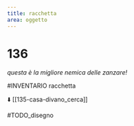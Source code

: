 ```yaml
---
title: racchetta
area: oggetto
---
```

# 136
_questa è la migliore nemica delle zanzare!_

#INVENTARIO racchetta

⬇️ [[135-casa-divano_cerca]]

#TODO_disegno